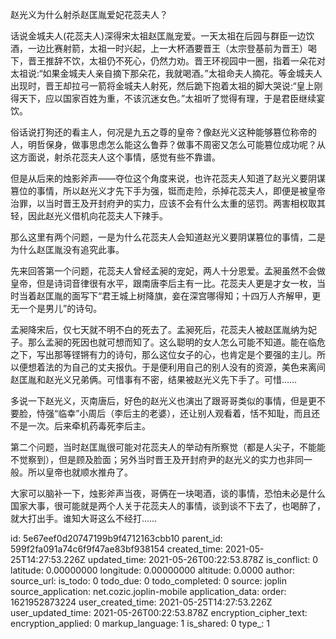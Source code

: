 赵光义为什么射杀赵匡胤爱妃花蕊夫人？

话说金城夫人(花蕊夫人)深得宋太祖赵匡胤宠爱。一天太祖在后园与群臣一边饮酒，一边比赛射箭，太祖一时兴起，上一大杯酒要晋王（太宗登基前为晋王）喝下，晋王推辞不饮，太祖仍不死心，仍然力劝。晋王环视园中一圈，指着一朵花对太祖说:“如果金城夫人亲自摘下那朵花，我就喝酒。”太祖命夫人摘花。等金城夫人出现时，晋王却拉弓一箭将金城夫人射死，然后跪下抱着太祖的脚大哭说:“皇上刚得天下，应以国家百姓为重，不该沉迷女色。”太祖听了觉得有理，于是君臣继续宴饮。

俗话说打狗还的看主人，何况是九五之尊的皇帝？像赵光义这种能够篡位称帝的人，明哲保身，做事思虑怎么能这么鲁莽？做事不周密又怎么可能篡位成功呢？从这方面说，射杀花蕊夫人这个事情，感觉有些不靠谱。

但是从后来的烛影斧声——夺位这个角度来说，也许花蕊夫人知道了赵光义要阴谋篡位的事情，所以赵光义才先下手为强，铤而走险，杀掉花蕊夫人，即便是被皇帝治罪，以当时晋王及开封府尹的实力，应该不会有什么太重的惩罚。两害相权取其轻，因此赵光义借机向花蕊夫人下辣手。

那么这里有两个问题，一是为什么花蕊夫人会知道赵光义要阴谋篡位的事情，二是为什么赵匡胤没有追究此事。

先来回答第一个问题，花蕊夫人曾经孟昶的宠妃，两人十分恩爱。孟昶虽然不会做皇帝，但是诗词音律很有水平，跟南唐李后主有一比。花蕊夫人更是才女一枚，当时当着赵匡胤的面写下“君王城上树降旗，妾在深宫哪得知；十四万人齐解甲，更无一个是男儿”的诗句。

孟昶降宋后，仅七天就不明不白的死去了。孟昶死后，花蕊夫人被赵匡胤纳为妃子。那么孟昶的死因也就可想而知了。这么聪明的女人怎么可能不知道。能在临危之下，写出那等铿锵有力的诗句，那么这位女子的心，也肯定是个要强的主儿。所以便想着法的为自己的丈夫报仇。于是便利用自己的别人没有的资源，美色来离间赵匡胤和赵光义兄弟俩。可惜事有不密，结果被赵光义先下手了。可惜……

多说一下赵光义，灭南唐后，好色的赵光义也演出了跟哥哥类似的事情，但是更不要脸，恃强“临幸”小周后（李后主的老婆），还让别人观看着，恬不知耻，而且还不是一次。后来牵机药毒死李后主。

第二个问题，当时赵匡胤很可能对花蕊夫人的举动有所察觉（都是人尖子，不能能不觉察到），但是顾及脸面；另外当时晋王及开封府尹的赵光义的实力也非同一般。所以皇帝也就顺水推舟了。

大家可以脑补一下，烛影斧声当夜，哥俩在一块喝酒，谈的事情，恐怕未必是什么国家大事，很可能就是两个人关于花蕊夫人的事情，谈到谈不下去了，也喝醉了，就大打出手。谁知大哥这么不经打……

id: 5e67eef0d20747199b9f4712163cbb10
parent_id: 599f2fa091a74c6f9f47ae83bf938154
created_time: 2021-05-25T14:27:53.226Z
updated_time: 2021-05-26T00:22:53.878Z
is_conflict: 0
latitude: 0.00000000
longitude: 0.00000000
altitude: 0.0000
author: 
source_url: 
is_todo: 0
todo_due: 0
todo_completed: 0
source: joplin
source_application: net.cozic.joplin-mobile
application_data: 
order: 1621952873224
user_created_time: 2021-05-25T14:27:53.226Z
user_updated_time: 2021-05-26T00:22:53.878Z
encryption_cipher_text: 
encryption_applied: 0
markup_language: 1
is_shared: 0
type_: 1